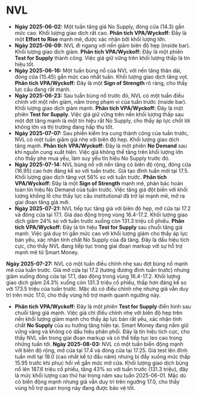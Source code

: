 # NVL

- **Ngày 2025-06-02:** Một tuần tăng giá No Supply, đóng cửa (14.3) gần mức cao. Khối lượng giao dịch rất cao. **Phân tích VPA/Wyckoff:** Đây là một **Effort to Rise** mạnh mẽ, được xác nhận bởi khối lượng lớn.
- **Ngày 2025-06-09:** NVL đi ngang với nến giảm biên độ hẹp (inside bar). Khối lượng giao dịch giảm. **Phân tích VPA/Wyckoff:** Đây là một phiên **Test for Supply** thành công. Việc giá giữ vững trên khối lượng thấp là tín hiệu tốt.
- **Ngày 2025-06-16:** Một tuần bùng nổ của NVL với nến tăng thân dài, đóng cửa (15.45) gần mức cao nhất tuần. Khối lượng giao dịch tăng vọt. **Phân tích VPA/Wyckoff:** Đây là một **Sign of Strength** rõ ràng, cho thấy lực cầu đang rất mạnh.
- **Ngày 2025-06-23:** Sau tuần bùng nổ trước đó, NVL có một tuần điều chỉnh với một nến giảm, nằm trong phạm vi của tuần trước (inside bar). Khối lượng giao dịch giảm mạnh. **Phân tích VPA/Wyckoff:** Đây là một phiên **Test for Supply**. Việc giá giữ vững trên nền khối lượng thấp sau một đợt tăng mạnh là một tín hiệu rất No Supply, cho thấy áp lực chốt lời không lớn và thị trường đang hấp thụ tốt.
- **Ngày 2025-07-07:** Sau phiên kiểm tra cung thành công của tuần trước, NVL có một tuần giảm giá nhẹ với biên độ hẹp. Khối lượng giao dịch tăng mạnh. **Phân tích VPA/Wyckoff:** Đây là một phiên **No Demand** sau khi nguồn cung xuất hiện. Việc giá không thể tăng trên khối lượng lớn cho thấy phe mua yếu, làm suy yếu tín hiệu No Supply trước đó.
- **Ngày 2025-07-14:** NVL bùng nổ với nến tăng có biên độ rộng, đóng cửa (16.95) cao hơn đáng kể so với tuần trước. Giá tạo đỉnh tuần mới tại 17.5. Khối lượng giao dịch tăng vọt 56% so với tuần trước. **Phân tích VPA/Wyckoff:** Đây là một **Sign of Strength** mạnh mẽ, phản bác hoàn toàn tín hiệu No Demand của tuần trước. Việc tăng giá đột biến với khối lượng khổng lồ cho thấy lực cầu institutional đã trở lại mạnh mẽ, mở ra giai đoạn tăng giá mới.
- **Ngày 2025-07-21:** NVL tiếp tục tăng giá với biên độ hẹp, mở cửa tại 17.2 và đóng cửa tại 17.1. Giá dao động trong vùng 16.4-17.2. Khối lượng giao dịch giảm 24% so với tuần trước xuống còn 131.3 triệu cổ phiếu. **Phân tích VPA/Wyckoff:** Đây là tín hiệu **Test for Supply** sau chuỗi tăng giá mạnh. Việc giá duy trì gần mức cao với khối lượng giảm cho thấy áp lực bán yếu, xác nhận tính chất No Supply của đà tăng. Đây là dấu hiệu tích cực, cho thấy NVL đang tiếp tục trong giai đoạn markup với sự hỗ trợ mạnh mẽ từ Smart Money.


**Ngày 2025-07-27:** NVL có một tuần điều chỉnh nhẹ sau đợt bùng nổ mạnh mẽ của tuần trước. Giá mở cửa tại 17.2 (tương đương đỉnh tuần trước) nhưng giảm xuống đóng cửa tại 17.1, dao động trong vùng 16.4-17.2. Khối lượng giao dịch giảm 24.3% xuống còn 131.3 triệu cổ phiếu, thấp hơn đáng kể so với 173.5 triệu của tuần trước. Mặc dù có điều chỉnh nhẹ nhưng giá vẫn duy trì trên mức 17.0, cho thấy vùng hỗ trợ mạnh quanh ngưỡng này.
- **Phân tích VPA/Wyckoff:** Đây là một phiên **Test for Supply** điển hình sau chuỗi tăng giá mạnh. Việc giá chỉ điều chỉnh nhẹ với biên độ hẹp trên nền khối lượng giảm mạnh cho thấy áp lực bán rất yếu, xác nhận tính chất **No Supply** của xu hướng tăng hiện tại. Smart Money đang nắm giữ vững vàng và không có dấu hiệu phân phối. Đây là tín hiệu tích cực, cho thấy NVL vẫn trong giai đoạn markup và có thể tiếp tục leo cao trong những tuần tới.
**Ngày 2025-08-03:** NVL có một tuần biến động mạnh với biên độ rộng, mở cửa tại 17.4 và đóng cửa tại 17.25. Giá test lên đỉnh tuần mới tại 18.0 (cao nhất kể từ đầu năm) nhưng bị đẩy xuống mức thấp 15.95 trước khi phục hồi về gần mức mở cửa. Khối lượng giao dịch bùng nổ lên 187.6 triệu cổ phiếu, tăng 43% so với tuần trước (131.3 triệu), đây là mức khối lượng cao thứ hai trong năm sau tuần 2025-06-01. Mặc dù có biến động mạnh nhưng giá vẫn duy trì trên ngưỡng 17.0, cho thấy vùng hỗ trợ quan trọng này đang được bảo vệ tốt.
